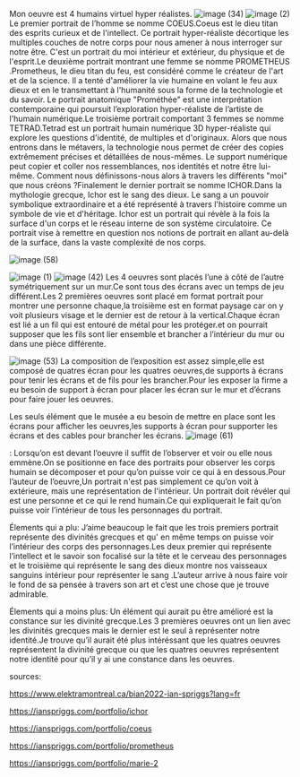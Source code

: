 Mon oeuvre est 4 humains virtuel hyper réalistes.
![image (34)](https://user-images.githubusercontent.com/123672475/220990745-cf706469-bcf2-4414-af87-9e473bdae269.jpg)
![image (2)](https://user-images.githubusercontent.com/123672475/220990880-5bae31da-317b-41c8-accf-666cc2ac9d1b.jpg)
Le premier portrait de l’homme se nomme COEUS.Coeus est le dieu titan des esprits curieux et de l'intellect. Ce portrait hyper-réaliste décortique les multiples couches de notre corps pour nous amener à nous interroger sur notre être. C'est un portrait du moi intérieur et extérieur, du physique et de l'esprit.Le deuxième portrait montrant une femme se nomme PROMETHEUS .Prometheus, le dieu titan du feu, est considéré comme le créateur de l'art et de la science. Il a tenté d'améliorer la vie humaine en volant le feu aux dieux et en le transmettant à l'humanité sous la forme de la technologie et du savoir. Le portrait anatomique "Prométhée" est une interprétation contemporaine qui poursuit l’exploration hyper-réaliste de l’artiste de l'humain numérique.Le troisième portrait comportant 3 femmes se nomme TETRAD.Tetrad est un portrait humain numérique 3D hyper-réaliste qui explore les questions d'identité, de multiples et d'originaux. Alors que nous entrons dans le métavers, la technologie nous permet de créer des copies extrêmement précises et détaillées de nous-mêmes. Le support numérique peut copier et coller nos ressemblances, nos identités et notre être lui-même. Comment nous définissons-nous alors à travers les différents "moi" que nous créons ?Finalement le dernier portrait se nomme ICHOR.Dans la mythologie grecque, Ichor est le sang des dieux. Le sang a un pouvoir symbolique extraordinaire et a été représenté à travers l'histoire comme un symbole de vie et d'héritage. Ichor est un portrait qui révèle à la fois la surface d'un corps et le réseau interne de son système circulatoire. Ce portrait vise à remettre en question nos notions de portrait en allant au-delà de la surface, dans la vaste complexité de nos corps.

![image (58)](https://user-images.githubusercontent.com/123672475/220991104-897b2e35-47c9-438f-a107-f6deb3e33064.jpg)

![image (1)](https://user-images.githubusercontent.com/123672475/220991216-705cab83-68d4-4b3c-b42d-5c1aef10e6d1.jpg)
![image (42)](https://user-images.githubusercontent.com/123672475/220991277-45e0289c-7895-4ace-9841-5ab967854cb9.jpg)
Les 4 oeuvres sont placés l’une à côté de l’autre symétriquement sur un mur.Ce sont tous des écrans avec un temps de jeu différent.Les 2 premières oeuvres sont placé em format portrait pour montrer une personne chaque,la troisième est en format paysage car on y voit plusieurs visage et le dernier est de retour à la vertical.Chaque écran est lié a un fil qui est entouré de métal pour les protéger.et on pourrait supposer que les fils sont lier ensemble et brancher a l’intérieur du mur ou dans une pièce différente.

![image (53)](https://user-images.githubusercontent.com/123672475/220991487-8b0027ff-7350-4556-8342-3b17049c2770.jpg)
La composition de l’exposition est assez simple,elle est composé de quatres écran pour les quatres oeuvres,de supports à écrans pour tenir les écrans et de fils pour les brancher.Pour les exposer la firme a eu besoin de support à écran pour placer les écran sur le mur et d’écrans pour faire jouer les oeuvres.

Les seuls élément que le musée a eu besoin de mettre en place sont les écrans pour afficher les oeuvres,les supports à écran pour supporter les écrans et des cables pour brancher les écrans.
![image (61)](https://user-images.githubusercontent.com/123672475/220991758-a85ea92e-2b18-4a8e-bc7a-a29bd7c37791.jpg)

: Lorsqu’on est devant l’oeuvre il suffit de l’observer et voir ou elle nous emmène.On se positionne en face des portraits pour observer les corps humain se décomposer et pour qu’on puisse voir ce qui à en dessous.Pour l’auteur de l’oeuvre,Un portrait n'est pas simplement ce qu’on voit à extérieure, mais une représentation de l'intérieur. Un portrait doit révéler qui est une personne et ce qui le rend humain.Ce qui expliquerait le fait qu’on puisse voir l’intérieur de tous les personnages du portrait.

Élements qui a plu: J’aime beaucoup le fait que les trois premiers portrait représente des divinités grecques et qu' en même temps on puisse voir l’intérieur des corps des personnages.Les deux premier qui représente l’intellect et le savoir son focalisé sur la tête et le cerveau des personnages et le troisième qui représente le sang des dieux montre nos vaisseaux sanguins intérieur pour représenter le sang .L’auteur arrive à nous faire voir le fond de sa pensée à travers son art et c’est une chose que je trouve admirable.


Élements qui a moins plus: Un élément qui aurait pu être amélioré est la constance sur les divinité grecque.Les 3 premières oeuvres ont un lien avec les divinités grecques mais le dernier est le seul à représenter notre identité.Je trouve qu’il aurait été plus intéréssant que les quatres oeuvres représentent la divinité grecque ou que les quatres oeuvres représentent notre identité pour qu’il y ai une constance dans les oeuvres.  


sources: 



https://www.elektramontreal.ca/bian2022-ian-spriggs?lang=fr

https://ianspriggs.com/portfolio/ichor

https://ianspriggs.com/portfolio/coeus

https://ianspriggs.com/portfolio/prometheus

https://ianspriggs.com/portfolio/marie-2

